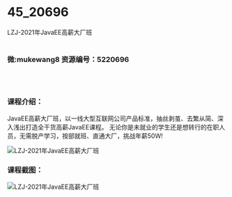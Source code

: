 # 45_20696
LZJ-2021年JavaEE高薪大厂班
<br/></br>
<h3>微:mukewang8 资源编号：5220696</h3>
<br/></br>
<h3>课程介绍：</h3>
<p><a title="查看与 JavaEE 相关的文章" target="_blank">JavaEE</a>高薪大厂班，以一线大型互联网公司产品标准，抽丝剥茧、去繁从简、深入浅出打造全干货高薪<a title="查看与 JavaEE 相关的文章" target="_blank">JavaEE</a>课程。 无论你是未就业的学生还是想转行的在职人员，无需脱产学习，按部就班、直通大厂，挑战年薪50W!</p>
<p><img src="https://www.ko996.com/wp-content/uploads/img/2021/08/1-24-300x192.png" alt="LZJ-2021年JavaEE高薪大厂班"></p>
<div class="info-desc">
<h3>课程截图：</h3>
<p><img src="https://www.ko996.com/wp-content/uploads/img/2021/08/2-24.png" alt="LZJ-2021年JavaEE高薪大厂班"></p>


			
</div>
